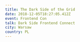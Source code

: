 ```yaml
---
title: The Dark Side of the Grid
date: 2018-12-05T18:27:05.412Z
event: Frontend Con
talk: Dark Side Frontend Connect
city: Warsaw
country: PL
---
```


